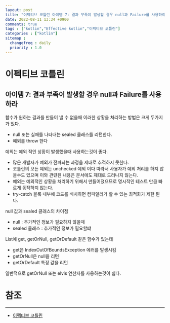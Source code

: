 ```yaml
---
layout: post
title: "이펙티브 코틀린 아이템 7: 결과 부족이 발생할 경우 null과 Failure를 사용하라"
date: 2022-08-11 13:34 +0900
comments: true
tags : ["kotlin","Effective kotlin","이펙티브 코틀린"]
categories : ["kotlin"]
sitemap :
  changefreq : daily
  priority : 1.0
---
```


# 이펙티브 코틀린
## 아이템 7: 결과 부족이 발생할 경우 null과 Failure를 사용하라

함수가 원하는 결과를 만들어 낼 수 없을때 이러한 상황을 처리하는 방법은 크게 두가지가 있다.

* null 또는 실패를 나타내는 sealed 클래스를 리턴한다.
* 예외를 throw 한다

예외는 예외 적인 상황이 발생했을때 사용하는것이 좋다.

* 많은 개발자가 예외가 전파되는 과정을 제대로 추적하지 못한다.
* 코틀린의 모든 예외는 unchecked 예외 이다 따라서 사용자가 예외 처리를 하지 않을수도 있으며 이와 관련된 내용은 문서에도 제대로 드러나지 않는다.
* 예외는 예외적인 상황을 처리하기 위해서 만들어졌으므로 명시적인 테스트 만큼 빠르게 동작하지 않는다.
* try-catch 블록 내부에 코드를 배치하면 컴파일러가 할 수 있는 최적화가 제한 된다.

null 값과 sealed 클래스의 차이점

* null : 추가적인 정보가 필요하지 않을때
* sealed 클래스 : 추가적인 정보가 필요할떄

List에 get, getOrNull, getOrDefault 같은 함수가 있는데

* get은 IndexOutOfBoundsException 에러를 발생시킴
* getOrNull은 null을 리턴
* getOrDefault 특정 값을 리턴

일반적으로 getOrNull 또는 elvis 연산자를 사용하는것이 쉽다.


# 참조

-----
* [이펙티브 코틀린](http://www.yes24.com/Product/Goods/106225986)

